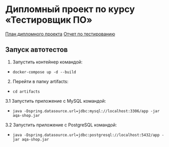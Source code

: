 # Дипломный проект по курсу «Тестировщик ПО»
[План дипломного проекта](https://github.com/AnastasiaMR/Diplom/blob/master/Plan.md)
[Отчет по тестированию](https://github.com/AnastasiaMR/Diplom/blob/master/Report.md)

## Запуск автотестов

1. Запустить контейнер командой: 
* `docker-compose up -d --build`

2. Перейти в папку artifacts:
* `cd artifacts`

3.1 Запустить приложение с MySQL командой: 
* `java -Dspring.datasource.url=jdbc:mysql://localhost:3306/app -jar aqa-shop.jar` 

3.2 Запустить приложение с PostgreSQL командой:
* `java -Dspring.datasource.url=jdbc:postgresql://localhost:5432/app -jar aqa-shop.jar` 

